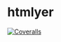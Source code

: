 # htmlyer

[![Coveralls][coveralls-image]][coveralls-url]


[coveralls-image]: https://img.shields.io/coveralls/iGdea/htmlyer.svg
[coveralls-url]: https://coveralls.io/github/iGdea/htmlyer
